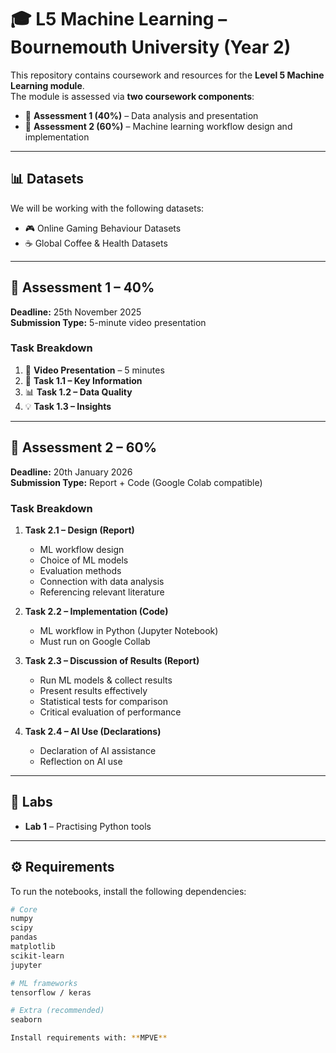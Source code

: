 # 🎓 L5 Machine Learning – Bournemouth University (Year 2)

This repository contains coursework and resources for the **Level 5 Machine Learning module**.  
The module is assessed via **two coursework components**:

- 📝 **Assessment 1 (40%)** – Data analysis and presentation  
- 🤖 **Assessment 2 (60%)** – Machine learning workflow design and implementation  

---

## 📊 Datasets
We will be working with the following datasets:  
- 🎮 Online Gaming Behaviour Datasets  
- ☕ Global Coffee & Health Datasets  

---

## 📝 Assessment 1 – 40%  
**Deadline:** 25th November 2025  
**Submission Type:** 5-minute video presentation  

### Task Breakdown
1. 🎥 **Video Presentation** – 5 minutes  
2. 📌 **Task 1.1 – Key Information**  
3. 📊 **Task 1.2 – Data Quality**  
4. 💡 **Task 1.3 – Insights**  

---

## 🤖 Assessment 2 – 60%  
**Deadline:** 20th January 2026  
**Submission Type:** Report + Code (Google Colab compatible)  

### Task Breakdown
1. **Task 2.1 – Design (Report)**  
   - ML workflow design  
   - Choice of ML models  
   - Evaluation methods  
   - Connection with data analysis  
   - Referencing relevant literature  

2. **Task 2.2 – Implementation (Code)**  
   - ML workflow in Python (Jupyter Notebook)  
   - Must run on Google Collab  

3. **Task 2.3 – Discussion of Results (Report)**  
   - Run ML models & collect results  
   - Present results effectively  
   - Statistical tests for comparison  
   - Critical evaluation of performance  

4. **Task 2.4 – AI Use (Declarations)**  
   - Declaration of AI assistance  
   - Reflection on AI use  

---

## 🧪 Labs
- **Lab 1** – Practising Python tools  

---

## ⚙️ Requirements
To run the notebooks, install the following dependencies:

```bash
# Core
numpy
scipy
pandas
matplotlib
scikit-learn
jupyter

# ML frameworks
tensorflow / keras

# Extra (recommended)
seaborn

```

```zsh
Install requirements with: **MPVE**

